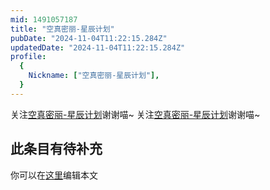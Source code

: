 ```yaml
---
mid: 1491057187
title: "空真密丽-星辰计划"
pubDate: "2024-11-04T11:22:15.284Z"
updatedDate: "2024-11-04T11:22:15.284Z"
profile:
  {
    Nickname: ["空真密丽-星辰计划"],
  }
---
```


关注[空真密丽-星辰计划](https://space.bilibili.com/1491057187)谢谢喵~ 关注[空真密丽-星辰计划](https://space.bilibili.com/1491057187)谢谢喵~

## 此条目有待补充
你可以在[这里](https://github.com/Yuhanawa/VTuber.ICU-Content/edit/master/v/空真密丽-星辰计划/index.md)编辑本文
